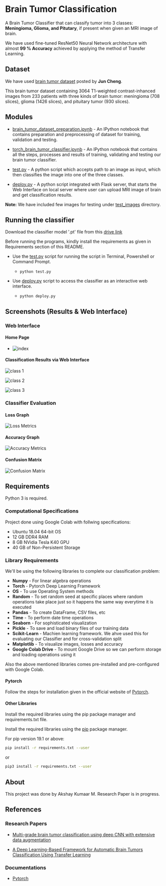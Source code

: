 # Brain Tumor Classification

A Brain Tumor Classifier that can classify tumor into 3 classes: **Meningioma, Glioma, and Pitutary**, if present when given an MRI image of brain.

We have used fine-tuned ResNet50 Neural Network architecture with almost **99 % Accuracy** achieved by applying the method of Transfer Learning.

## Dataset

We have used [brain tumor dataset](https://figshare.com/articles/brain_tumor_dataset/1512427) posted by **Jun Cheng**.

This brain tumor dataset containing 3064 T1-weighted contrast-inhanced images from 233 patients with three kinds of brain tumor: meningioma (708 slices), glioma (1426 slices), and pituitary tumor (930 slices). 

## Modules

* [brain_tumor_dataset_preparation.ipynb](brain_tumor_dataset_preparation.ipynb) - An IPython notebook that contains preparation and preprocessing of dataset for training, validation and testing.

* [torch_brain_tumor_classifier.ipynb](torch_brain_tumor_classifier.ipynb) - An IPython notebook that contains all the steps, processes and results of training, validating and testing our brain tumor classifier.

* [test.py](test.py) - A python script which accepts path to an image as input, which then classifies the image into one of the three classes.

* [deploy.py](deploy.py) - A python script integrated with Flask server, that starts the Web Interface on local server where user can upload MRI image of brain and get classification results.

**Note:** We have included few images for testing under [test_images](test_images) directory.

## Running the classifier

Download the classifier model '.pt' file from this [drive link](https://drive.google.com/open?id=1-TOWpgVBayVS-rIrf3Z9R1dV5678zQeL)

Before running the programs, kindly install the requirements as given in Requirements section of this README.

* Use the [test.py](test.py) script for running the script in Terminal, Powershell or Command Prompt.
    * `python test.py`

* Use [deploy.py](deploy.py) script to access the classifier as an interactive web interface.
    * `python deploy.py`

## Screenshots (Results & Web Interface)

### Web Interface

#### Home Page

* ![index](results/web1.png)

#### Classification Results via Web Interface

![class 1](results/web2.png)

![class 2](results/web3.png)

![class 3](results/web4.png)

### Classifier Evaluation

#### Loss Graph

![Loss Metrics](results/loss_metrics.png)

#### Accuracy Graph

![Accuracy Metrics](results/accuracy_metrics.png)

#### Confusion Matrix

![Confusion Matrix](results/cm.png)

## Requirements

Python 3 is required.

### Computational Specifications

Project done using Google Colab with follwing specifications:

* Ubuntu 18.04 64-bit OS
* 12 GB DDR4 RAM
* 8 GB NVidia Tesla K40 GPU
* 40 GB of Non-Persistent Storage

### Library Requirements

We'll be using the following libraries to complete our classification problem:

* **Numpy** - For linear algebra operations 
* **Torch** - Pytorch Deep Learning Framework
* **OS** - To use Operating System methods
* **Random** - To set random seed at specific places where random operations take place just so it happens the same way everytime it is executed
* **Pandas** - To create DataFrame, CSV files, etc
* **Time** - To perform date time operations
* **Seaborn** - For sophisticated visualization
* **Pickle** - To save and load binary files of our training data
* **Scikit-Learn** - Machien learning framework. We ahve used this for evaluating our Classifier and for cross-validation split
* **Matplotlib** - To visualize images, losses and accuracy
* **Google Colab Drive** - To mount Google Drive so we can perform storage and loading operations using it

Also the above mentioned libraries comes pre-installed and pre-configured with Google Colab.

#### Pytorch

Follow the steps for installation given in the official website of [Pytorch](https://pytorch.org).

#### Other Libraries

Install the required libraries using the pip package manager and requirements.txt file.

Install the required libraries using the [pip](https://pip.pypa.io/en/stable/) package manager.

For pip version 19.1 or above:

~~~bash
pip install -r requirements.txt --user
~~~

or

~~~bash
pip3 install -r requirements.txt --user
~~~

## About

This project was done by Akshay Kumaar M. Research Paper is in progress.

## References

### Research Papers

* [Multi-grade brain tumor classification using deep CNN with extensive data augmentation](https://www.sciencedirect.com/science/article/abs/pii/S1877750318307385)

* [A Deep Learning-Based Framework for Automatic Brain Tumors Classification Using Transfer Learning](https://link.springer.com/article/10.1007/s00034-019-01246-3)

### Documentations

* [Pytorch](https://pytorch.org/docs/stable/index.html)